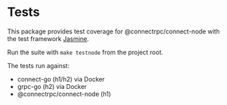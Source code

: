 # Tests

This package provides test coverage for @connectrpc/connect-node with the test
framework [Jasmine](https://jasmine.github.io/).

Run the suite with `make testnode` from the project root.

The tests run against:
- connect-go (h1/h2) via Docker
- grpc-go (h2) via Docker
- @connectrpc/connect-node (h1)

